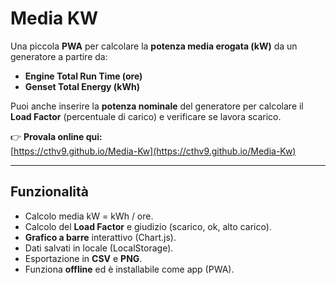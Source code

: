 # Media KW

Una piccola **PWA** per calcolare la **potenza media erogata (kW)** da un generatore a partire da:

- **Engine Total Run Time (ore)**
- **Genset Total Energy (kWh)**

Puoi anche inserire la **potenza nominale** del generatore per calcolare il **Load Factor** (percentuale di carico) e verificare se lavora scarico.

👉 **Provala online qui:**  
[https://cthv9.github.io/Media-Kw](https://cthv9.github.io/Media-Kw)

---

## Funzionalità
- Calcolo media kW = kWh / ore.  
- Calcolo del **Load Factor** e giudizio (scarico, ok, alto carico).  
- **Grafico a barre** interattivo (Chart.js).  
- Dati salvati in locale (LocalStorage).  
- Esportazione in **CSV** e **PNG**.  
- Funziona **offline** ed è installabile come app (PWA).  

